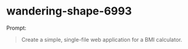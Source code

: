# wandering-shape-6993

Prompt:
> Create a simple, single-file web application for a BMI calculator.